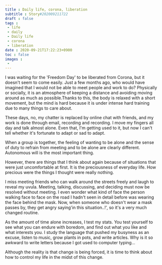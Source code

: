 ```yaml
---
title : Daily life, corona, liberation
subtitle : Story#202009211722
draft : false
tags :
 - life
 - daily
 - Daily life
 - corona
 - liberation
date : 2020-09-21T17:22:23+0900
toc : false
images : 
 - 
---
```

I was waiting for the 'Freedom Day' to be liberated from Corona, but it doesn't seem to come easily. Just a few months ago, who would have imagined that I would not be able to meet people and work to do? Physically or socially, it is an atmosphere of keeping a distance and avoiding moving around as much as possible.Thanks to this, the body is relaxed with a short movement, but the mind is hard because it is under intense hard training due to many things to care about.  

These days, no, my chatter is replaced by online chat with friends, and my work is done through email, recording and recording. I move my fingers all day and talk almost alone. Even that, I'm getting used to it, but now I can't tell whether it's fortunate to adapt or sad to adapt.  

When a group is together, the feeling of wanting to be alone and the sense of duty to refrain from meeting and to be alone are clearly different. Autonomous will is the most important thing.  

However, there are things that I think about again because of situations that were just uncomfortable at first. It is the preciousness of everyday life. How precious were the things I thought were really nothing.  

I miss meeting friends who can walk around the streets freely and laugh to reveal my uvula. Meeting, talking, discussing, and deciding must now be resolved without meeting. I even wonder what kind of face the person walking face to face on the road I hadn't seen in detail before was wearing the face behind the mask. Now, when someone who doesn't wear a mask passes by, they get angry saying'in this situation..!', so it's a very much changed routine.  

As the amount of time alone increases, I test my stats. You test yourself to see what you can endure with boredom, and find out what you like and what interests you. I study the language that pushed my busyness as an excuse, listen to music, grow plants in pots, and write articles. Why is it so awkward to write letters because I got used to computer typing...  

Although the reality is that change is being forced, it is time to think about how to control my life in the midst of this change.  
